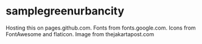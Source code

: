 # samplegreenurbancity

Hosting this on pages.github.com. Fonts from fonts.google.com. Icons from FontAwesome and flaticon. Image from thejakartapost.com
